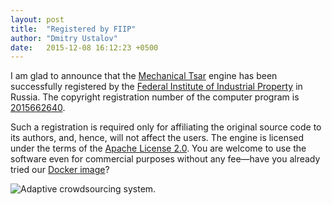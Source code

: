 ```yaml
---
layout: post
title:  "Registered by FIIP"
author: "Dmitry Ustalov"
date:   2015-12-08 16:12:23 +0500
---
```


<div class="pure-g">
<div class="pure-u-1 pure-u-md-1-2">
<p>I am glad to announce that the <a href="/">Mechanical Tsar</a> engine has been successfully registered by the <a href="http://www1.fips.ru/wps/wcm/connect/content_en/en/">Federal Institute of Industrial Property</a> in Russia. The copyright registration number of the computer program is <a href="http://www1.fips.ru/fips_servl/fips_servlet?DB=EVM&amp;DocNumber=2015662640">2015662640</a>.</p>
<p>Such a registration is required only for affiliating the original source code to its authors, and, hence, will not affect the users. The engine is licensed under the terms of the <a href="http://www.apache.org/licenses/LICENSE-2.0">Apache License 2.0</a>. You are welcome to use the software even for commercial purposes without any fee—have you already tried our <a href="https://github.com/mtsar/mtsar/wiki/Running-on-Docker">Docker image</a>?</p>
</div>
<div class="pure-u-1 pure-u-md-1-2 align-center">
<img style="max-height: 20em" src="https://media.githubusercontent.com/media/mtsar/mtsar.github.io/master/media/20151208_fiip.jpg" alt="Adaptive crowdsourcing system.">
</div>
</div>
